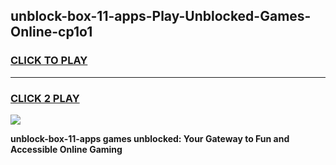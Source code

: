 
## unblock-box-11-apps-Play-Unblocked-Games-Online-cp1o1
<h3>
<a href="https://premium76.site?title=unblock-box-11-apps&ref=25A">CLICK TO PLAY</a></h3>
<hr>

<h3>
<a href="https://premium76.site?title=unblock-box-11-apps&ref=25A">CLICK 2 PLAY</a>
  
</h3>

<a href="https://premium76.site?title=unblock-box-11-apps&ref=25A"><img src="https://clearcache.store/games.png"></a>


**unblock-box-11-apps games unblocked: Your Gateway to Fun and Accessible Online Gaming**
